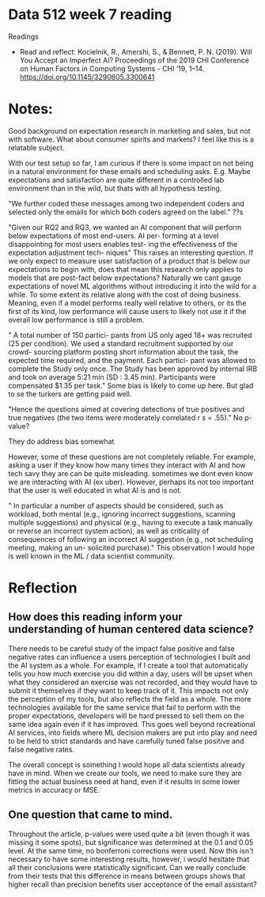 # Data 512 week 7 reading
Readings
- Read and reflect: Kocielnik, R., Amershi, S., & Bennett, P. N. (2019). Will You Accept an Imperfect AI? Proceedings of the 2019 CHI Conference on Human Factors in Computing Systems - CHI ’19, 1–14. https://doi.org/10.1145/3290605.3300641

# Notes:

Good background on expectation research in marketing and sales, but not with software. What about consumer spirits and markets? I feel like this is a relatable subject.

With our test setup so far, I am curious if there is some impact on not being in a natural environment for these emails and scheduling asks. E.g. Maybe expectations and satisfaction are quite different in a controlled lab environment than in the wild, but thats with all hypothesis testing.

"We further coded these messages
among two independent coders and selected only the emails
for which both coders agreed on the label." ??s

"Given our RQ2 and RQ3, we wanted an AI component that
will perform below expectations of most end-users. AI per-
forming at a level disappointing for most users enables test-
ing the effectiveness of the expectation adjustment tech-
niques"
This raises an interesting question. If we only expect to measure user satisfaction of a product that is below our expectations to begin with, does that mean this research only applies to models that are post-fact below expectations? Naturally we cant gauge expectations of novel ML algorithms without introducing it into the wild for a while. To some extent its relative along with the cost of doing business. Meaning, even if a model performs really well relative to others, or its the first of its kind, low performance will cause users to likely not use it if the overall low performance is still a problem.

"
A total number of 150 partici-
pants from US only aged 18+ was recruited (25 per condition).
We used a standard recruitment supported by our crowd-
sourcing platform posting short information about the task,
the expected time required, and the payment. Each partici-
pant was allowed to complete the Study only once. The Study
has been approved by internal IRB and took on average 5:21
min (SD : 3.45 min). Participants were compensated $1.35
per task."
Some bias is likely to come up here. But glad to se the turkers are getting paid well.

"Hence the
questions aimed at covering detections of true positives and
true negatives (the two items were moderately correlated
r s = .55)." No p-value?


They do address bias somewhat

However, some of these questions are not completely reliable. For example, asking a user if they know how many times they interact with AI and how tech savy they are can be quite misleading. sometimes we dont even know we are interacting with AI (ex uber). However, perhaps its not too important that the user is well educated in what AI is and is not.


"
In particular
a number of aspects should be considered, such as workload,
both mental (e.g., ignoring incorrect suggestions, scanning
multiple suggestions) and physical (e.g., having to execute
a task manually or reverse an incorrect system action), as
well as criticality of consequences of following an incorrect
AI suggestion (e.g., not scheduling meeting, making an un-
solicited purchase)."
This observation I would hope is well known in the ML / data scientist community.

# Reflection

## How does this reading inform your understanding of human centered data science?

There needs to be careful study of the impact false positive and false negative rates can influence a users perception of technologies I built and the AI system as a whole. For example, if I create a tool that automatically tells you how much exercise you did within a day, users will be upset when what they considered an exercise was not recorded, and they would have to submit it themselves if they want to keep track of it. This impacts not only the perception of my tools, but also reflects the field as a whole. The more technologies available for the same service that fail to perform with the proper expectations, developers will be hard pressed to sell them on the same idea again even if it has improved. This goes well beyond recreational AI services, into fields where ML decision makers are put into play and need to be held to strict standards and have carefully tuned false positive and false negative rates.

The overall concept is something I would hope all data scientists already have in mind. When we create our tools, we need to make sure they are fitting the actual business need at hand, even if it results in some lower metrics in accuracy or MSE.

## One question that came to mind.

Throughout the article, p-values were used quite a bit (even though it was missing it some spots), but significance was determined at the 0.1 and 0.05 level. At the same time, no bonferroni corrections were used. Now this isn't necessary to have some interesting results, however, i would hesitate that all their conclusions were statistically significant. Can we really conclude from their tests that this difference in means between groups shows that higher recall than precision benefits user acceptance of the email assistant? 
